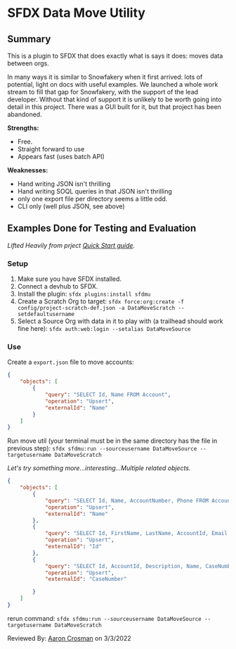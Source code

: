 # SFDX Data Move Utility

## Summary

This is a plugin to SFDX that does exactly what is says it does: moves data between orgs.

In many ways it is similar to Snowfakery when it first arrived: lots of potential, light on docs with useful examples. We launched a whole work stream to fill that gap for Snowfakery, with the support of the lead developer. Without that kind of support it is unlikely to be worth going into detail in this project. There was a GUI built for it, but that project has been abandoned.

**Strengths:**
- Free.
- Straight forward to use
- Appears fast (uses batch API)

**Weaknesses:**
- Hand writing JSON isn't thrilling
- Hand writing SOQL queries in that JSON isn't thrilling
- only one export file per directory seems a little odd.
- CLI only (well plus JSON, see above)

## Examples Done for Testing and Evaluation

_Lifted Heavily from prject [Quick Start guide](https://help.sfdmu.com/quick-start)._

### Setup

1. Make sure you have SFDX installed.
2. Connect a devhub to SFDX.
3. Install the plugin: `sfdx plugins:install sfdmu`
4. Create a Scratch Org to target: `sfdx force:org:create -f config/project-scratch-def.json -a DataMoveScratch --setdefaultusername`
5. Select a Source Org with data in it to play with (a trailhead should work fine here):
`sfdx auth:web:login --setalias DataMoveSource`


### Use

Create a `export.json` file to move accounts:
```json
{
    "objects": [
        {
            "query": "SELECT Id, Name FROM Account",
            "operation": "Upsert",
            "externalId": "Name"
        }
    ]
}
```

Run move util (your terminal must be in the same directory has the file in previous step):
`sfdx sfdmu:run --sourceusername DataMoveSource --targetusername DataMoveScratch`

_Let's try something more...interesting...Multiple related objects._

```json
{
    "objects": [
        {
            "query": "SELECT Id, Name, AccountNumber, Phone FROM Account",
            "operation": "Upsert",
            "externalId": "Name"
        },
        {
            "query": "SELECT Id, FirstName, LastName, AccountId, Email FROM Contact",
            "operation": "Upsert",
            "externalId": "Id"
        },
        {
            "query": "SELECT Id, AccountId, Description, Name, CaseNumber, ContactEmail, Priority, ContactId FROM Case",
            "operation": "Upsert",
            "externalId": "CaseNumber"

        }
    ]
}

```

rerun command:
`sfdx sfdmu:run --sourceusername DataMoveSource --targetusername DataMoveScratch`


Reviewed By: [Aaron Crosman](https://github.com/acrosman) on 3/3/2022
